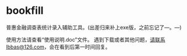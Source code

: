 # bookfill
普惠金融调查表统计录入辅助工具。(出差归来补上exe版，之前忘记了—。—)

使用方法请查看“使用说明.doc”文件。
遇到下载或者其他问题，请联系lbbas@126.com，会在看到后第一时间回复。
